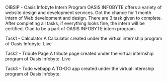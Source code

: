 OIBSIP - Oasis Infobyte Intern Program
OASIS INFOBYTE offers a variety of website design and development services. Got the chance for 1 month intern of Web development and design. There are 3 task given to complete. After completing all tasks, if everything looks fine, the intern will be certified. Glad to be a part of OASIS INFOBYTE intern program.

Task1 - Calculator
A Calculator created under the virtual internship program of Oasis Infobyte.
Live

Task2 - Tribute Page
A tribute page created under the virtual internship program of Oasis Infobyte.
Live

Task3 - Todo webapp
A TO-DO app created under the virtual internship program of Oasis Infobyte.
